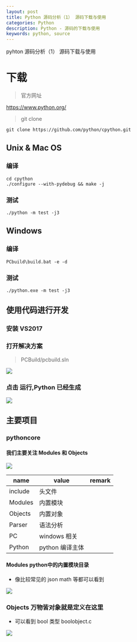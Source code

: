 ```yaml
---
layout: post
title: Python 源码分析（1） 源码下载与使用
categories: Python
description: Python - 源码的下载与使用
keywords: python, source
---
```

pyhton 源码分析（1） 源码下载与使用

# 下载

> 官方网址

https://www.python.org/

> git clone

``` shell
git clone https://github.com/python/cpython.git
```

## Unix & Mac OS

### 编译

```shell
cd cpython
./configure --with-pydebug && make -j
```

### 测试

```
./python -m test -j3
```


## Windows 


### 编译

```shell
PCbuild\build.bat -e -d
```

### 测试

```
./python.exe -m test -j3
```


## 使用代码进行开发


### 安装 VS2017

### 打开解决方案

> PCBuild/pcbuild.sln

![](/images/blog/python-core/1-1.png)

### 点击 运行,Python 已经生成

![](/images/blog/python-core/1-2.png)

## 主要项目

### pythoncore

#### 我们主要关注 Modules 和 Objects

![](/images/blog/python-core/1-3.png)


| name | value | remark |
|----|----|----|
| include | 头文件 | |
| Modules | 内置模块 | |
| Objects | 内置对象 | |
| Parser | 语法分析 | |
| PC | windows 相关| |
| Python | python 编译主体 |

#### Modules python中的内置模块目录

- 像比较常见的 json math 等都可以看到

![](/images/blog/python-core/1-4.png)


### Objects 万物皆对象就是定义在这里

- 可以看到 bool 类型 boolobject.c

![](/images/blog/python-core/1-5.png)